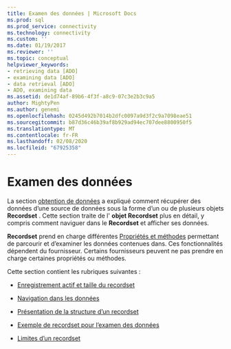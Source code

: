 ```yaml
---
title: Examen des données | Microsoft Docs
ms.prod: sql
ms.prod_service: connectivity
ms.technology: connectivity
ms.custom: ''
ms.date: 01/19/2017
ms.reviewer: ''
ms.topic: conceptual
helpviewer_keywords:
- retrieving data [ADO]
- examining data [ADO]
- data retrieval [ADO]
- ADO, examining data
ms.assetid: de1d74af-89b6-4f3f-a8c9-07c3e2b3c9a5
author: MightyPen
ms.author: genemi
ms.openlocfilehash: 0245d492b7014b2dfc0097a9d3f2c9a7098eae51
ms.sourcegitcommit: b87d36c46b39af8b929ad94ec707dee8800950f5
ms.translationtype: MT
ms.contentlocale: fr-FR
ms.lasthandoff: 02/08/2020
ms.locfileid: "67925358"
---
```

# <a name="examining-data"></a>Examen des données
La section [obtention de données](../../../ado/guide/data/getting-data.md) a expliqué comment récupérer des données d’une source de données sous la forme d’un ou de plusieurs objets **Recordset** . Cette section traite de l' **objet Recordset** plus en détail, y compris comment naviguer dans le **Recordset** et afficher ses données.  
  
 **Recordset** prend en charge différentes [Propriétés et méthodes](../../../ado/reference/ado-api/recordset-object-properties-methods-and-events.md) permettant de parcourir et d’examiner les données contenues dans. Ces fonctionnalités dépendent du fournisseur. Certains fournisseurs peuvent ne pas prendre en charge certaines propriétés ou méthodes.  
  
 Cette section contient les rubriques suivantes :  
  
-   [Enregistrement actif et taille du recordset](../../../ado/guide/data/current-record-and-size-of-recordset.md)  
  
-   [Navigation dans les données](../../../ado/guide/data/navigating-through-data.md)  
  
-   [Présentation de la structure d’un recordset](../../../ado/guide/data/understanding-recordset-structure.md)  
  
-   [Exemple de recordset pour l’examen des données](../../../ado/guide/data/sample-recordset-for-examining-data.md)  
  
-   [Limites d’un recordset](../../../ado/guide/data/boundaries-of-a-recordset.md)
